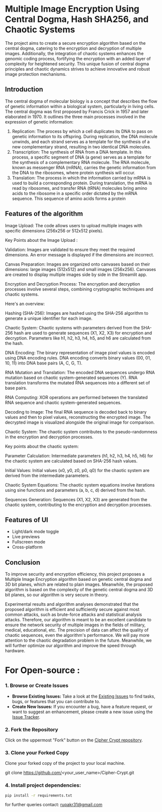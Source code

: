 
# Multiple Image Encryption Using Central Dogma, Hash SHA256, and Chaotic Systems

The project aims to create a secure encryption algorithm based on the central dogma, catering to the encryption and decryption of multiple images. 
Additionally, the integration of chaotic systems enhances the genomic coding process, fortifying the encryption with an added layer of complexity for heightened security. This unique fusion of central dogma principles and chaotic dynamics strives to achieve innovative and robust image protection mechanisms.


## Introduction

The central dogma of molecular biology is a concept that describes the flow of genetic information within a biological system, particularly in living cells. The central dogma was first proposed by Francis Crick in 1957 and later elaborated in 1970. It outlines the three main processes involved in the expression of genetic information:

1.	Replication: The process by which a cell duplicates its DNA to pass on genetic information to its offspring. During replication, the DNA molecule unwinds, and each strand serves as a template for the synthesis of a new complementary strand, resulting in two identical DNA molecules.
2.	Transcription: The synthesis of RNA from a DNA template. In this process, a specific segment of DNA (a gene) serves as a template for the synthesis of a complementary RNA molecule. The RNA molecule, known as messenger RNA (mRNA), carries the genetic information from the DNA to the ribosomes, where protein synthesis will occur.
3.	Translation: The process in which the information carried by mRNA is used to build a corresponding protein. During translation, the mRNA is read by ribosomes, and transfer RNA (tRNA) molecules bring amino acids to the ribosome in a specific order dictated by the mRNA sequence. This sequence of amino acids forms a protein

## Features of the algorithm

Image Upload:
The code allows users to upload multiple images with specific dimensions (256x256 or 512x512 pixels). 

Key Points about the Image Upload : 

Validation:
Images are validated to ensure they meet the required dimensions. An error message is displayed if the dimensions are incorrect.

Canvas Preparation:
Images are organized onto canvases based on their dimensions: large images (512x512) and small images (256x256).
Canvases are created to display multiple images side by side in the Streamlit app.

Encryption and Decryption Process:
The encryption and decryption processes involve several steps, combining cryptographic techniques and chaotic systems. 

Here's an overview:

Hashing (SHA-256):
Images are hashed using the SHA-256 algorithm to generate a unique identifier for each image.

Chaotic System:
Chaotic systems with parameters derived from the SHA-256 hash are used to generate sequences (X1, X2, X3) for encryption and decryption.
Parameters like h1, h2, h3, h4, h5, and h6 are calculated from the hash.

DNA Encoding:
The binary representation of image pixel values is encoded using DNA encoding rules.
DNA encoding converts binary values (00, 01, 10, 11) into DNA base pairs (A, C, G, T).


RNA Mutation and Translation:
The encoded DNA sequences undergo RNA mutation based on chaotic system-generated sequences (Y).
RNA translation transforms the mutated RNA sequences into a different set of base pairs.


RNA Computing:
XOR operations are performed between the translated RNA sequence and chaotic system-generated sequences.

Decoding to Image:
The final RNA sequence is decoded back to binary values and then to pixel values, reconstructing the encrypted image.
The decrypted image is visualized alongside the original image for comparison.

Chaotic System:
The chaotic system contributes to the pseudo-randomness in the encryption and decryption processes.

 Key points about the chaotic system:

Parameter Calculation:
Intermediate parameters (h1, h2, h3, h4, h5, h6) for the chaotic system are calculated based on SHA-256 hash values.

Initial Values:
Initial values (x0, y0, z0, p0, q0) for the chaotic system are derived from the intermediate parameters.

Chaotic System Equations:
The chaotic system equations involve iterations using sine functions and parameters (a, b, c, d) derived from the hash.

Sequences Generation:
Sequences (X1, X2, X3) are generated from the chaotic system, contributing to the encryption and decryption processes.

## Features of UI

- Light/dark mode toggle
- Live previews
- Fullscreen mode
- Cross-platform


## Conclusion

To improve security and encryption efficiency, this project proposes a Multiple Image Encryption algorithm based on genetic central dogma and 3D bit planes, which are related to plain images. Meanwhile, the proposed algorithm is based on the complexity of the genetic central dogma and 3D bit planes, so our algorithm is very secure in theory. 

Experimental results and algorithm analyses demonstrated that the proposed algorithm is efficient and sufficiently secure against most common attacks, such as brute-force attacks and statistical analysis attacks. Therefore, our algorithm is meant to be an excellent candidate to ensure the network security of multiple images in the fields of military, medical, educational, etc. The precision of data can affect the quality of chaotic sequences, even the algorithm's performance. We will pay more attention to the chaotic degradation problem in the future. Meanwhile, we will further optimize our algorithm and improve the speed through hardware.




# For Open-source : 
### 1. Browse or Create Issues

- **Browse Existing Issues:** Take a look at the [Existing Issues](https://github.com/Rupak09/Cipher-Crypt/issues) to find tasks, bugs, or features that you can contribute to.
- **Create New Issues:** If you encounter a bug, have a feature request, or want to suggest an enhancement, please create a new issue using the [Issue Tracker](https://github.com/Rupak09/Cipher-Crypt/issues).

### 2. Fork the Repository

Click on the uppermost "Fork" button on the [Cipher Crypt repository](https://github.com/Rupak09/Cipher-Crypt.git).

### 3. Clone your Forked Copy

Clone your forked copy of the project to your local machine.


git clone https://github.com/<your_user_name>/Cipher-Crypt.git

### 4. Install project dependencies:
```bash  
pip install -r requirements.txt
```

for further queries contact: rupakr31@gmail.com

